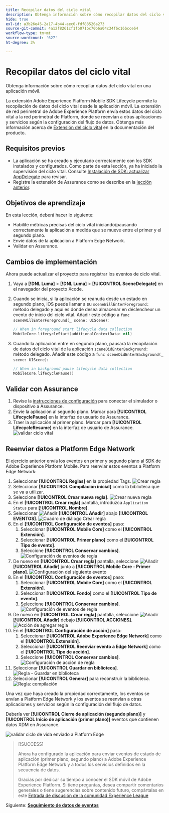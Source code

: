 ```yaml
---
title: Recopilar datos del ciclo vital
description: Obtenga información sobre cómo recopilar datos del ciclo vital en una aplicación móvil.
hide: true
exl-id: a3b26e45-2a17-4b44-aec0-fdf83526a273
source-git-commit: 4a12f8261cf1fb071bc70b6a04c34f6c16bcce64
workflow-type: tm+mt
source-wordcount: '627'
ht-degree: 3%

---
```


# Recopilar datos del ciclo vital

Obtenga información sobre cómo recopilar datos del ciclo vital en una aplicación móvil.

La extensión Adobe Experience Platform Mobile SDK Lifecycle permite la recopilación de datos del ciclo vital desde la aplicación móvil. La extensión de red perimetral de Adobe Experience Platform envía estos datos del ciclo vital a la red perimetral de Platform, donde se reenvían a otras aplicaciones y servicios según la configuración del flujo de datos. Obtenga más información acerca de [Extensión del ciclo vital](https://developer.adobe.com/client-sdks/documentation/lifecycle-for-edge-network/) en la documentación del producto.


## Requisitos previos

* La aplicación se ha creado y ejecutado correctamente con los SDK instalados y configurados. Como parte de esta lección, ya ha iniciado la supervisión del ciclo vital. Consulte [Instalación de SDK: actualizar AppDelegate](install-sdks.md#update-appdelegate) para revisar.
* Registre la extensión de Assurance como se describe en la [lección anterior](install-sdks.md).

## Objetivos de aprendizaje

En esta lección, deberá hacer lo siguiente:

<!--
* Add lifecycle field group to the schema.
* -->
* Habilite métricas precisas del ciclo vital iniciando/pausando correctamente la aplicación a medida que se mueve entre el primer y el segundo plano.
* Envíe datos de la aplicación a Platform Edge Network.
* Validar en Assurance.

<!--
## Add lifecycle field group to schema

The Consumer Experience Event field group you added in the [previous lesson](create-schema.md) already contains the lifecycle fields, so you can skip this step. If you don't use Consumer Experience Event field group in your own app, you can add the lifecycle fields by doing the following:

1. Navigate to the schema interface as described in the [previous lesson](create-schema.md).
1. Open the **Luma Mobile App Event Schema** schema and select **[!UICONTROL Add]** next to Field groups.
    ![select add](assets/lifecycle-add.png)
1. In the search bar, enter "lifecycle".
1. Select the checkbox next to **[!UICONTROL AEP Mobile Lifecycle Details]**.
1. Select **[!UICONTROL Add field groups]**.
    ![add field group](assets/lifecycle-lifecycle-field-group.png)
1. Select **[!UICONTROL Save]**.
    ![save](assets/lifecycle-lifecycle-save.png)
-->

## Cambios de implementación

Ahora puede actualizar el proyecto para registrar los eventos de ciclo vital.

1. Vaya a **[!DNL Luma]** > **[!DNL Luma]** > **[!UICONTROL SceneDelegate]** en el navegador del proyecto Xcode.

1. Cuando se inicia, si la aplicación se reanuda desde un estado en segundo plano, iOS puede llamar a su `sceneWillEnterForeground:` método delegado y aquí es donde desea almacenar en déclencheur un evento de inicio del ciclo vital. Añadir este código a `func sceneWillEnterForeground(_ scene: UIScene)`:

   ```swift
   // When in foreground start lifecycle data collection
   MobileCore.lifecycleStart(additionalContextData: nil)
   ```

1. Cuando la aplicación entre en segundo plano, pausará la recopilación de datos del ciclo vital de la aplicación `sceneDidEnterBackground:` método delegado. Añadir este código a  `func sceneDidEnterBackground(_ scene: UIScene)`:

   ```swift
   // When in background pause lifecycle data collection
   MobileCore.lifecyclePause()
   ```

## Validar con Assurance

1. Revise la [instrucciones de configuración](assurance.md#connecting-to-a-session) para conectar el simulador o dispositivo a Assurance.
1. Envíe la aplicación al segundo plano. Marcar para **[!UICONTROL LifecyclePause]** en la interfaz de usuario de Assurance.
1. Traer la aplicación al primer plano. Marcar para **[!UICONTROL LifecycleResume]** en la interfaz de usuario de Assurance.
   ![validar ciclo vital](assets/lifecycle-lifecycle-assurance.png)


## Reenviar datos a Platform Edge Network

El ejercicio anterior envía los eventos en primer y segundo plano al SDK de Adobe Experience Platform Mobile. Para reenviar estos eventos a Platform Edge Network:

1. Seleccionar **[!UICONTROL Reglas]** en la propiedad Tags.
   ![Crear regla](assets/rule-create.png)
1. Seleccionar **[!UICONTROL Compilación inicial]** como la biblioteca que se va a utilizar.
1. Seleccione **[!UICONTROL Crear nueva regla]**.
   ![Crear nueva regla](assets/rules-create-new.png)
1. En el **[!UICONTROL Crear regla]** pantalla, introduzca `Application Status` para **[!UICONTROL Nombre]**.
1. Seleccionar ![Añadir](https://spectrum.adobe.com/static/icons/workflow_18/Smock_AddCircle_18_N.svg) **[!UICONTROL Añadir]** abajo **[!UICONTROL EVENTOS]**.
   ![Cuadro de diálogo Crear regla](assets/rule-create-name.png)
1. En el **[!UICONTROL Configuración de eventos]** paso:
   1. Seleccionar **[!UICONTROL Mobile Core]** como el **[!UICONTROL Extensión]**.
   1. Seleccionar **[!UICONTROL Primer plano]** como el **[!UICONTROL Tipo de evento]**.
   1. Seleccione **[!UICONTROL Conservar cambios]**.
      ![Configuración de eventos de regla](assets/rule-event-configuration.png)
1. De nuevo en **[!UICONTROL Crear regla]** pantalla, seleccione ![Añadir](https://spectrum.adobe.com/static/icons/workflow_18/Smock_AddCircle_18_N.svg) **[!UICONTROL Añadir]** junto a **[!UICONTROL Mobile Core - Primer plano]**.
   ![Configuración del siguiente evento](assets/rule-event-configuration-next.png)
1. En el **[!UICONTROL Configuración de eventos]** paso:
   1. Seleccionar **[!UICONTROL Mobile Core]** como el **[!UICONTROL Extensión]**.
   1. Seleccionar **[!UICONTROL Fondo]** como el **[!UICONTROL Tipo de evento]**.
   1. Seleccione **[!UICONTROL Conservar cambios]**.
      ![Configuración de eventos de regla](assets/rule-event-configuration-background.png)
1. De nuevo en **[!UICONTROL Crear regla]** pantalla, seleccione ![Añadir](https://spectrum.adobe.com/static/icons/workflow_18/Smock_AddCircle_18_N.svg) **[!UICONTROL Añadir]** debajo **[!UICONTROL ACCIONES]**.
   ![Acción de agregar regla](assets/rule-action-button.png)
1. En el **[!UICONTROL Configuración de acción]** paso:
   1. Seleccionar **[!UICONTROL Adobe Experience Edge Network]** como el **[!UICONTROL Extensión]**.
   1. Seleccionar **[!UICONTROL Reenviar evento a Edge Network]** como el **[!UICONTROL Tipo de acción]**.
   1. Seleccione **[!UICONTROL Conservar cambios]**.
      ![Configuración de acción de regla](assets/rule-action-configuration.png)
1. Seleccionar **[!UICONTROL Guardar en biblioteca]**.
   ![Regla - Guardar en biblioteca](assets/rule-save-to-library.png)
1. Seleccionar **[!UICONTROL Generar]** para reconstruir la biblioteca.
   ![Regla: compilación](assets/rule-build.png)

Una vez que haya creado la propiedad correctamente, los eventos se envían a Platform Edge Network y los eventos se reenvían a otras aplicaciones y servicios según la configuración del flujo de datos.

Debería ver **[!UICONTROL Cierre de aplicación (segundo plano)]** y **[!UICONTROL Inicio de aplicación (primer plano)]** eventos que contienen datos XDM en Assurance.

![validar ciclo de vida enviado a Platform Edge](assets/lifecycle-edge-assurance.png)

>[!SUCCESS]
>
>Ahora ha configurado la aplicación para enviar eventos de estado de aplicación (primer plano, segundo plano) a Adobe Experience Platform Edge Network y a todos los servicios definidos en la secuencia de datos.
>
> Gracias por dedicar su tiempo a conocer el SDK móvil de Adobe Experience Platform. Si tiene preguntas, desea compartir comentarios generales o tiene sugerencias sobre contenido futuro, compártalas en este [Entrada de discusión de la comunidad Experience League](https://experienceleaguecommunities.adobe.com/t5/adobe-experience-platform-data/tutorial-discussion-implement-adobe-experience-cloud-in-mobile/td-p/443796)

Siguiente: **[Seguimiento de datos de eventos](events.md)**
